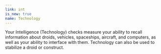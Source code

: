 ```yaml
---
link: int
is_new: true
name: Technology
---
```

Your Intelligence (Technology) checks measure your ability to recall information about droids, vehicles, spaceships, aircraft, and computers, as well as your ability to interface with them. Technology can also be used to stabilize a droid or construct.
